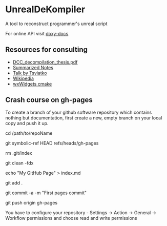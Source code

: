# UnrealDeKompiler
A tool to reconstruct programmer's unreal script

For online API visit [doxy-docs](https://ravimohan1991.github.io/UnrealDeKompiler/)

## Resources for consulting

-  [DCC_decompilation_thesis.pdf](https://github.com/ravimohan1991/UnrealDeKompiler/files/10913819/DCC_decompilation_thesis.pdf)
-  [Summarized Notes](https://www.cs.cmu.edu/~fp/courses/15411-f13/lectures/20-decompilation.pdf)
-  [Talk by Tsviatko](https://www.youtube.com/watch?v=uYZZbteb8Gc)
-  [Wikipedia](https://en.wikipedia.org/wiki/Decompiler)
-  [wxWidgets cmake](https://github.com/Ravbug/UnityHubNative/tree/master)

## Crash course on gh-pages

To create a branch of your github software repository which contains nothing but 
documentation, first create a new, empty branch on your local copy and push it up.

cd /path/to/repoName

git symbolic-ref HEAD refs/heads/gh-pages

rm .git/index

git clean -fdx

echo "My GitHub Page" > index.md

git add .

git commit -a -m "First pages commit"

git push origin gh-pages

You have to configure your repository - Settings -> Action -> General -> Workflow permissions and choose read and write permissions
